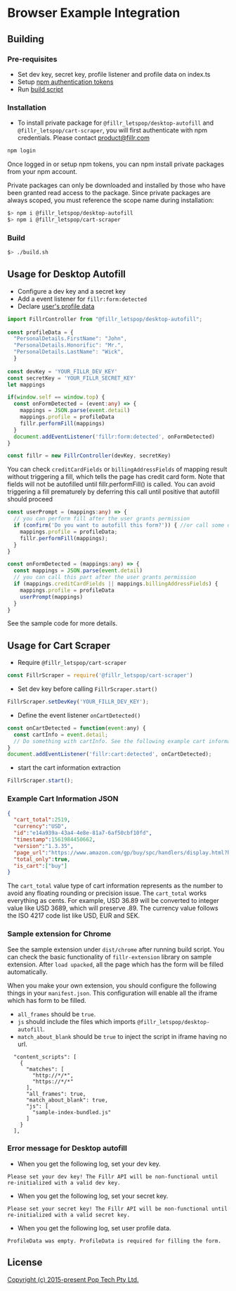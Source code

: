 # Browser Example Integration

## Building

### Pre-requisites

- Set dev key, secret key, profile listener and profile data on index.ts
- Setup [npm authentication tokens](https://docs.npmjs.com/using-private-packages-in-a-ci-cd-workflow)
- Run [build script](./build.sh)

### Installation

- To install private package for `@fillr_letspop/desktop-autofill` and `@fillr_letspop/cart-scraper`, 
you will first authenticate with npm credentials. Please contact product@fillr.com

```bash
npm login
```

Once logged in or setup npm tokens, you can npm install private packages from your npm account.

Private packages can only be downloaded and installed by those who have been granted read access to the package. Since private packages are always scoped, you must reference the scope name during installation:

```bash
$> npm i @fillr_letspop/desktop-autofill
$> npm i @fillr_letspop/cart-scraper
```

### Build

```bash
$> ./build.sh
```


## Usage for Desktop Autofill

- Configure a dev key and a secret key
- Add a event listener for `fillr:form:detected`
- Declare [user's profile data](https://github.com/Fillr/browser-example-integration/blob/master/profile-data-en-us.ts)

```typescript
import FillrController from "@fillr_letspop/desktop-autofill";
 
const profileData = {
  "PersonalDetails.FirstName": "John",
  "PersonalDetails.Honorific": "Mr.",
  "PersonalDetails.LastName": "Wick",
  }
 
const devKey = 'YOUR_FILLR_DEV_KEY'
const secretKey = 'YOUR_FILLR_SECRET_KEY'
let mappings

if(window.self == window.top) {
  const onFormDetected = (event:any) => {
    mappings = JSON.parse(event.detail)
    mappings.profile = profileData
    fillr.performFill(mappings)
  }
  document.addEventListener('fillr:form:detected', onFormDetected)
}

const fillr = new FillrController(devKey, secretKey)
```

You can check `creditCardFields` or `billingAddressFields` of mapping result without triggering a fill, which tells the page has credit card form. 
Note that fields will not be autofilled until fillr.performFill() is called. You can avoid triggering a fill prematurely by deferring this call until positive that autofill should proceed

```typescript
const userPrompt = (mappings:any) => {
  // you can perform fill after the user grants permission
  if (confirm('Do you want to autofill this form?')) { //or call some other function, invoke a promise, etc.
    mappings.profile = profileData;
    fillr.performFill(mappings);
  }
}

const onFormDetected = (mappings:any) => {
  const mappings = JSON.parse(event.detail)
  // you can call this part after the user grants permission
  if (mappings.creditCardFields || mappings.billingAddressFields) {
    mappings.profile = profileData
    userPrompt(mappings)
  }
}
```

See the sample code for more details.

## Usage for Cart Scraper

- Require `@fillr_letspop/cart-scraper`
```javascript
const FillrScraper = require('@fillr_letspop/cart-scraper')
```

- Set dev key before calling `FillrScraper.start()`

```javascript
FillrScraper.setDevKey('YOUR_FILLR_DEV_KEY');
```

- Define the event listener `onCartDetected()` 
```javascript
const onCartDetected = function(event:any) {
  const cartInfo = event.detail;
  // Do something with cartInfo. See the following example cart information json
}
document.addEventListener('fillr:cart:detected', onCartDetected);
```

- start the cart information extraction
```javascript
FillrScraper.start(); 
```

### Example Cart Information JSON

```json
{
  "cart_total":2519,
  "currency":"USD",
  "id":"e14a939a-43a4-4e8e-81a7-6af50cbf10fd",
  "timestamp":1561984450662,
  "version":"1.3.35",
  "page_url":"https://www.amazon.com/gp/buy/spc/handlers/display.html?hasWorkingJavascript=1",
  "total_only":true,
  "is_cart":["buy"]
}
```

The `cart_total` value type of cart information represents as the number to avoid any floating rounding or precision issue. The `cart_total` works everything as cents. For example, USD 36.89 will be converted to integer value like USD 3689, which will preserve .89. The currency value follows the ISO 4217 code list like USD, EUR and SEK.

### Sample extension for Chrome

See the sample extension under `dist/chrome` after running build script. You can check the basic functionality of `fillr-extension` library on sample extension. After `load upacked`, all the page which has the form will be filled automatically.

When you make your own extension, you should configure the following things in your `manifest.json`. This configuration will enable all the iframe which has form to be filled. 

- `all_frames` should be `true`.
- `js` should include the files which imports `@fillr_letspop/desktop-autofill`. 
- `match_about_blank` should be `true` to inject the script in iframe having no url.

```
  "content_scripts": [
    {
      "matches": [
        "http://*/*",
        "https://*/*"
      ],
      "all_frames": true,
      "match_about_blank": true,
      "js": [
        "sample-index-bundled.js"
      ]
    }
  ],
```  

### Error message for Desktop autofill
- When you get the following log, set your dev key.

```
Please set your dev key! The Fillr API will be non-functional until re-initialized with a valid dev key.
```

- When you get the following log, set your secret key.

```
Please set your secret key! The Fillr API will be non-functional until re-initialized with a valid secret key.
```

- When you get the following log, set user profile data.

``` 
ProfileData was empty. ProfileData is required for filling the form.
```

## License

[Copyright (c) 2015-present Pop Tech Pty Ltd.](./electronjs/LICENSE)